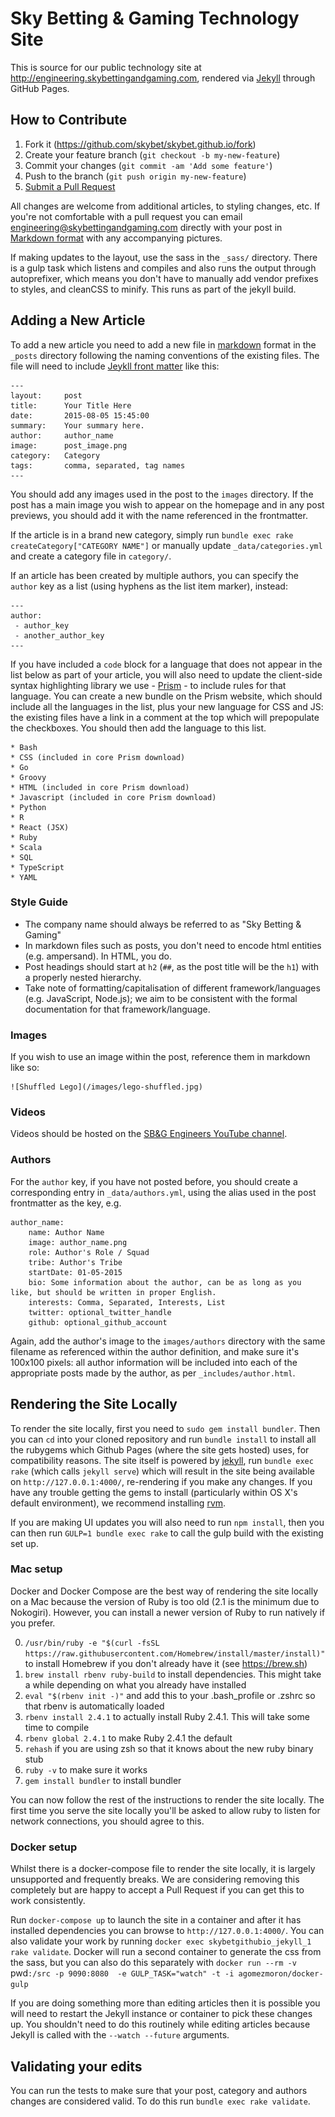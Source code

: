 Sky Betting & Gaming Technology Site
=====================================

This is source for our public technology site at http://engineering.skybettingandgaming.com, rendered via [Jekyll](https://jekyllrb.com/docs/home/) through GitHub Pages.

## How to Contribute

1. Fork it (https://github.com/skybet/skybet.github.io/fork)
2. Create your feature branch (`git checkout -b my-new-feature`)
3. Commit your changes (`git commit -am 'Add some feature'`)
4. Push to the branch (`git push origin my-new-feature`)
5. [Submit a Pull Request](https://help.github.com/articles/using-pull-requests/)

All changes are welcome from additional articles, to styling changes, etc. If you're not comfortable with a pull request you can email <engineering@skybettingandgaming.com> directly with your post in [Markdown format](https://help.github.com/articles/getting-started-with-writing-and-formatting-on-github/) with any accompanying pictures.

If making updates to the layout, use the sass in the `_sass/` directory. There is a gulp task which listens and compiles and also runs the output through autoprefixer, which means you don't have to manually add vendor prefixes to styles, and cleanCSS to minify. This runs as part of the jekyll build.

## Adding a New Article

To add a new article you need to add a new file in [markdown](https://guides.github.com/features/mastering-markdown/) format in the `_posts` directory following the naming conventions of the existing files. The file will need to include [Jeykll front matter](http://jekyllrb.com/docs/frontmatter/) like this:

    ---
    layout:     post
    title:      Your Title Here
    date:       2015-08-05 15:45:00
    summary:    Your summary here.
    author:     author_name
    image:      post_image.png
    category:   Category
    tags:       comma, separated, tag names
    ---

You should add any images used in the post to the `images` directory.  If the post has a main image you wish to appear on the homepage and in any post previews, you should add it with the name referenced in the frontmatter.

If the article is in a brand new category, simply run `bundle exec rake createCategory["CATEGORY NAME"]` or manually update `_data/categories.yml` and create a category file in `category/`.

If an article has been created by multiple authors, you can specify the `author` key as a list (using hyphens as the list item marker), instead:

    ---
    author:
     - author_key
     - another_author_key
    ---

If you have included a ```code``` block for a language that does not appear in the list below as part of your article, you will also need to update the client-side syntax highlighting library we use - [Prism](http://prismjs.com/) - to include rules for that language.  You can create a new bundle on the Prism website, which should include all the languages in the list, plus your new language for CSS and JS: the existing files have a link in a comment at the top which will prepopulate the checkboxes.  You should then add the language to this list.

    * Bash
    * CSS (included in core Prism download)
    * Go
    * Groovy
    * HTML (included in core Prism download)
    * Javascript (included in core Prism download)
    * Python
    * R
    * React (JSX)
    * Ruby
    * Scala
    * SQL
    * TypeScript
    * YAML


### Style Guide

* The company name should always be referred to as "Sky Betting & Gaming"
* In markdown files such as posts, you don't need to encode html entities (e.g. ampersand). In HTML, you do.
* Post headings should start at `h2` (`##`, as the post title will be the `h1`) with a properly nested hierarchy.
* Take note of formatting/capitalisation of different framework/languages (e.g. JavaScript, Node.js); we aim to be consistent with the formal documentation for that framework/language.

### Images

If you wish to use an image within the post, reference them in markdown like so:

    ![Shuffled Lego](/images/lego-shuffled.jpg)

### Videos

Videos should be hosted on the [SB&G Engineers YouTube channel](https://www.youtube.com/channel/UCKhLYGIGTBiD-9zyGkDwfDA).

### Authors

For the `author` key, if you have not posted before, you should create a corresponding entry in `_data/authors.yml`, using the alias used in the post frontmatter as the key, e.g.

    author_name:
        name: Author Name
        image: author_name.png
        role: Author's Role / Squad
        tribe: Author's Tribe
        startDate: 01-05-2015
        bio: Some information about the author, can be as long as you like, but should be written in proper English.
        interests: Comma, Separated, Interests, List
        twitter: optional_twitter_handle
        github: optional_github_account

Again, add the author's image to the `images/authors` directory with the same filename as referenced within the author definition, and make sure it's 100x100 pixels: all author information will be included into each of the appropriate posts made by the author, as per `_includes/author.html`.

## Rendering the Site Locally

To render the site locally, first you need to `sudo gem install bundler`. Then you can `cd` into your cloned repository and run `bundle install` to install all the rubygems which Github Pages (where the site gets hosted) uses, for compatibility reasons.  The site itself is powered by [jekyll](https://jekyllrb.com), run `bundle exec rake` (which calls `jekyll serve`) which will result in the site being available on `http://127.0.0.1:4000/`, re-rendering if you make any changes.  If you have any trouble getting the gems to install (particularly within OS X's default environment), we recommend installing [rvm](https://rvm.io).

If you are making UI updates you will also need to run `npm install`, then you can then run `GULP=1 bundle exec rake` to call the gulp build with the existing set up.

### Mac setup

Docker and Docker Compose are the best way of rendering the site locally on a Mac because the version of Ruby is too old (2.1 is the minimum due to Nokogiri).  However, you can install a newer version of Ruby to run natively if you prefer.

0. `/usr/bin/ruby -e "$(curl -fsSL https://raw.githubusercontent.com/Homebrew/install/master/install)"` to install Homebrew if you don't already have it (see https://brew.sh)
1. `brew install rbenv ruby-build` to install dependencies.  This might take a while depending on what you already have installed
2. `eval "$(rbenv init -)"` and add this to your .bash_profile or .zshrc so that rbenv is automatically loaded
3. `rbenv install 2.4.1` to actually install Ruby 2.4.1.  This will take some time to compile
4. `rbenv global 2.4.1` to make Ruby 2.4.1 the default
5. `rehash` if you are using zsh so that it knows about the new ruby binary stub
5. `ruby -v` to make sure it works
6. `gem install bundler` to install bundler

You can now follow the rest of the instructions to render the site locally.  The first time you serve the site locally you'll be asked to allow ruby to listen for network connections, you should agree to this.

### Docker setup

Whilst there is a docker-compose file to render the site locally, it is largely unsupported and frequently breaks.  We are considering removing this completely but are happy to accept a Pull Request if you can get this to work consistently.

Run `docker-compose up` to launch the site in a container and after it has installed dependencies you can browse to `http://127.0.0.1:4000/`.  You can also validate your work by running `docker exec skybetgithubio_jekyll_1 rake validate`.  Docker will run a second container to generate the css from the sass, but you can also do this separately with `docker run --rm -v `pwd`:/src -p 9090:8080  -e GULP_TASK="watch" -t -i agomezmoron/docker-gulp`

If you are doing something more than editing articles then it is possible you will need to restart the Jekyll instance or container to pick these changes up.  You shouldn't need to do this routinely while editing articles because Jekyll is called with the `--watch --future` arguments.

## Validating your edits

You can run the tests to make sure that your post, category and authors changes are considered valid.  To do this run `bundle exec rake validate`.
